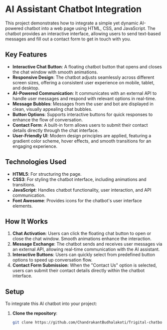 # AI Assistant Chatbot Integration

This project demonstrates how to integrate a simple yet dynamic AI-powered chatbot into a web page using HTML, CSS, and JavaScript. The chatbot provides an interactive interface, allowing users to send text-based messages and fill out a contact form to get in touch with you.

## Key Features

- **Interactive Chat Button**: A floating chatbot button that opens and closes the chat window with smooth animations.
- **Responsive Design**: The chatbot adjusts seamlessly across different screen sizes, offering a consistent user experience on mobile, tablet, and desktop.
- **AI-Powered Communication**: It communicates with an external API to handle user messages and respond with relevant options in real-time.
- **Message Bubbles**: Messages from the user and bot are displayed in clean, visually appealing chat bubbles.
- **Button Options**: Supports interactive buttons for quick responses to enhance the flow of conversation.
- **Contact Form**: A built-in form allows users to submit their contact details directly through the chat interface.
- **User-Friendly UI**: Modern design principles are applied, featuring a gradient color scheme, hover effects, and smooth transitions for an engaging experience.

## Technologies Used

- **HTML5**: For structuring the page.
- **CSS3**: For styling the chatbot interface, including animations and transitions.
- **JavaScript**: Handles chatbot functionality, user interaction, and API communication.
- **Font Awesome**: Provides icons for the chatbot's user interface elements.

## How It Works

1. **Chat Activation**: Users can click the floating chat button to open or close the chat window. Smooth animations enhance the interaction.
2. **Message Exchange**: The chatbot sends and receives user messages via an external API, allowing real-time communication with the AI assistant.
3. **Interactive Buttons**: Users can quickly select from predefined button options to speed up conversation flow.
4. **Contact Form Submission**: When the "Contact Us" option is selected, users can submit their contact details directly within the chatbot interface.

## Setup

To integrate this AI chatbot into your project:

1. **Clone the repository**:
   ```bash
   git clone https://github.com/ChandrakantBudhalakoti/Trigital-chatbot.git
